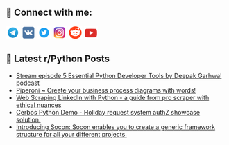 ## 🔎 Connect with me:
[<img src="https://github.com/bullbesh/bullbesh/blob/main/images/Telegram.png" width="32" height="32" />](https://t.me/bullbesh)
[<img src="https://github.com/bullbesh/bullbesh/blob/main/images/VK.png" width="32" height="32" />](https://vk.com/bullbesh)
[<img src="https://github.com/bullbesh/bullbesh/blob/main/images/Twitter.png" width="32" height="32" />](https://twitter.com/bullbesh1)
[<img src="https://github.com/bullbesh/bullbesh/blob/main/images/Instagram.png" width="32" height="32" />](https://www.instagram.com/bullbesh)
[<img src="https://github.com/bullbesh/bullbesh/blob/main/images/Reddit.png" width="32" height="32" />](https://www.reddit.com/user/bullbesh)
[<img src="https://github.com/bullbesh/bullbesh/blob/main/images/YouTube.png" width="32" height="32" />](https://www.youtube.com/channel/UCtfjRs6uzgq5mfm8S06WTcg)

## 📕 Latest r/Python Posts
<!-- BLOG-POST-LIST:START -->
- [Stream episode 5 Essential Python Developer Tools by Deepak Garhwal podcast](https://www.reddit.com/r/Python/comments/131n9jh/stream_episode_5_essential_python_developer_tools/)
- [Piperoni ~ Create your business process diagrams with words!](https://www.reddit.com/r/Python/comments/131myf1/piperoni_create_your_business_process_diagrams/)
- [Web Scraping LinkedIn with Python - a guide from pro scraper with ethical nuances](https://www.reddit.com/r/Python/comments/131m702/web_scraping_linkedin_with_python_a_guide_from/)
- [Cerbos Python Demo - Holiday request system authZ showcase solution.](https://www.reddit.com/r/Python/comments/131m6ec/cerbos_python_demo_holiday_request_system_authz/)
- [Introducing Socon: Socon enables you to create a generic framework structure for all your different projects.](https://www.reddit.com/r/Python/comments/131lfa4/introducing_socon_socon_enables_you_to_create_a/)
<!-- BLOG-POST-LIST:END -->
